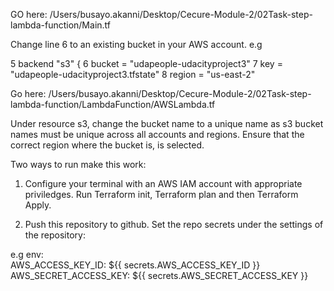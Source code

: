 GO here: /Users/busayo.akanni/Desktop/Cecure-Module-2/02Task-step-lambda-function/Main.tf

Change line 6 to an existing bucket in your AWS account. e.g

5  backend "s3" {
6    bucket = "udapeople-udacityproject3"
7    key    = "udapeople-udacityproject3.tfstate"
8    region = "us-east-2"

Go here: /Users/busayo.akanni/Desktop/Cecure-Module-2/02Task-step-lambda-function/LambdaFunction/AWSLambda.tf

Under resource s3, change the bucket name to a unique name as s3 bucket names must be unique across all accounts and regions. Ensure that the correct region where the bucket is, is selected.



Two ways to run make this work:


1. Configure your terminal with an AWS IAM account with appropriate priviledges.
  Run Terraform init, Terraform plan and then Terraform Apply.

2. Push this repository to github. Set the repo secrets under the settings of the repository:

e.g   env:	
      AWS_ACCESS_KEY_ID: ${{ secrets.AWS_ACCESS_KEY_ID }}
      AWS_SECRET_ACCESS_KEY: ${{ secrets.AWS_SECRET_ACCESS_KEY }}